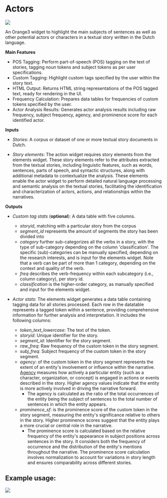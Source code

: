 Actors
======

![](../../orangecontrib/storynavigation/widgets/icons/actor_analysis_icon.png)

An Orange3 widget to highlight the main subjects of sentences as well as other potential actors or characters in a textual story written in the Dutch language.

**Main Features**
- POS Tagging: Perform part-of-speech (POS) tagging on the text of stories, tagging noun tokens and subject tokens as per user specifications.
- Custom Tagging: Highlight custom tags specified by the user within the story text.
- HTML Output: Returns HTML string representations of the POS tagged text, ready for rendering in the UI.
- Frequency Calculation: Prepares data tables for frequencies of custom tokens specified by the user.
- Actor Analysis Results: Generates actor analysis results including raw frequency, subject frequency, agency, and prominence score for each identified actor.

**Inputs**

- *Stories*: A corpus or dataset of one or more textual story documents in Dutch.
  
- *Story elements*: The action widget requires story elements from the elements widget. These story elements refer to the attributes extracted from the textual stories, including linguistic features, such as words, sentences, parts of speech, and syntactic structures, along with additional metadata to contextualize the analysis. These elements enable the actor widget to perform detailed natural language processing and semantic analysis on the textual stories, facilitating the identification and characterization of actors, actions, and relationships within the narratives.

**Outputs**

- *Custom tag stats* (**optional**): A data table with five columns.
  - *storyid*, matching with a particular story from the corpus
  - *segment_id* represents the amount of segments the story has been divided into
  - *category* further sub-categorizes all the verbs in a story, with the type of sub-category depending on the  column 'classification'. The specific (sub)-categories can be manually specified, depending on the research interests, and is input for the elements widget. Note that a verb can be part of more than 1 category, depending on the context and quality of the verb.
  - *freq* describes the verb-frequency within each subcategory (i.e., column category), per story id.
  - *classification* is the higher-order category, as manually specified and input for the elements widget.  

- *Actor stats*: The elements widget generates a data table containing tagging data for all stories processed. Each row in the datatable represents a tagged token within a sentence, providing comprehensive information for further analysis and interpretation. It includes the following columns:

  - *token_text_lowercase*: The text of the token.
  - *storyid*: Unique identifier for the story.
  - *segment_id*: Identifier for the story segment.
  - *raw_freq*: Raw frequency of the custom token in the story segment.
  - *subj_freq*: Subject frequency of the custom token in the story segment.
  - *agency*: of the custom token in the story segment represents the extent of an entity's involvement or influence within the narrative. [Agency](https://journals.sagepub.com/doi/full/10.1177/0081175012462370?casa_token=Lx4o-GJ8wbAAAAAA%3AbolGvtXBrf_Wa84jvVSd02kCt4rXwCGs108iqHk0LoXo1nRMPKnsZwhumUtArpnk_hvJzNiyO7nL5w) measures how actively a particular entity (such as a character, organization, or concept) is engaged in actions or events described in the story. Higher agency values indicate that the entity is more actively involved in driving the narrative forward.
    - The agency is calculated as the ratio of the total occurrences of the entity being the subject of sentences to the total number of sentences in which the entity appears.
  - *prominence_sf*: is the prominence score of the custom token in the story segment, measuring the entity's significance relative to others in the story. Higher prominence scores suggest that the entity plays a more crucial or central role in the narrative.
    - The prominence score is calculated based on the relative frequency of the entity's appearance in subject positions across sentences in the story. It considers both the frequency of occurrence and the distribution of the entity's mentions throughout the narrative. The prominence score calculation involves normalization to account for variations in story length and ensures comparability across different stories.
  
Example usage:
--------------

![](images/sn_actor_analysis_example.png)